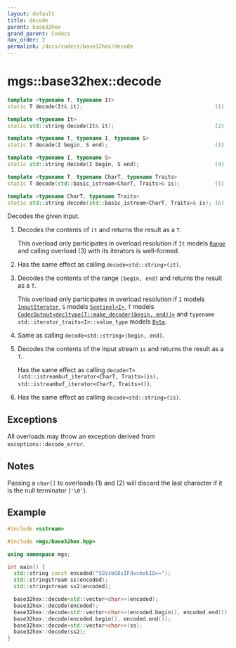 ```yaml
---
layout: default
title: decode
parent: base32hex
grand_parent: Codecs
nav_order: 2
permalink: /docs/codecs/base32hex/decode
---
```


# mgs::base32hex::decode

```cpp
template <typename T, typename It>
static T decode(It& it);                                          (1)

template <typename It>
static std::string decode(It& it);                                (2)

template <typename T, typename I, typename S>
static T decode(I begin, S end);                                  (3)

template <typename I, typename S>
static std::string decode(I begin, S end);                        (4)

template <typename T, typename CharT, typename Traits>
static T decode(std::basic_istream<CharT, Traits>& is);           (5)

template <typename CharT, typename Traits>
static std::string decode(std::basic_istream<CharT, Traits>& is); (6)
```

Decodes the given input.

1. Decodes the contents of `it` and returns the result as a `T`.

    This overload only participates in overload resolution if `It` models [`Range`](/docs/meta/concepts/iterator/range) and calling overload (3) with its iterators is well-formed.
1. Has the same effect as calling `decode<std::string>(it)`.

1. Decodes the contents of the range `[begin, end)` and returns the result as a `T`.

    This overload only participates in overload resolution if `I` models [`InputIterator`](), `S` models [`Sentinel<I>`](), `T` models [`CodecOutput<decltype(T::make_decoder(begin, end))>`](/docs/concepts/codec_output) and `typename std::iterator_traits<I>::value_type` models [`Byte`](/docs/concepts/byte).
1. Same as calling `decode<std::string>(begin, end)`.
1. Decodes the contents of the input stream `is` and returns the result as a `T`.

    Has the same effect as calling `decode<T>(std::istreambuf_iterator<CharT, Traits>(is), std::istreambuf_iterator<CharT, Traits>())`.
1. Has the same effect as calling `decode<std::string>(is)`.

## Exceptions

All overloads may throw an exception derived from `exceptions::decode_error`.

## Notes

Passing a `char[]` to overloads (1) and (2) will discard the last character if it is the null terminator (`'\0'`).

## Example

```cpp
#include <sstream>

#include <mgs/base32hex.hpp>

using namespace mgs;

int main() {
  std::string const encoded("SGVsbG8sIFdvcmxkIQ==");
  std::stringstream ss(encoded);
  std::stringstream ss2(encoded);

  base32hex::decode<std::vector<char>>(encoded);                         // 1.
  base32hex::decode(encoded);                                            // 2.
  base32hex::decode<std::vector<char>>(encoded.begin(), encoded.end());  // 3.
  base32hex::decode(encoded.begin(), encoded.end());                     // 4.
  base32hex::decode<std::vector<char>>(ss);                              // 5.
  base32hex::decode(ss2);                                                // 6.
}
```
